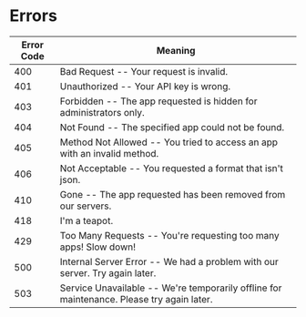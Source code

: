 # Errors




Error Code | Meaning
---------- | -------
400 | Bad Request -- Your request is invalid.
401 | Unauthorized -- Your API key is wrong.
403 | Forbidden -- The app requested is hidden for administrators only.
404 | Not Found -- The specified app could not be found.
405 | Method Not Allowed -- You tried to access an app with an invalid method.
406 | Not Acceptable -- You requested a format that isn't json.
410 | Gone -- The app requested has been removed from our servers.
418 | I'm a teapot.
429 | Too Many Requests -- You're requesting too many apps! Slow down!
500 | Internal Server Error -- We had a problem with our server. Try again later.
503 | Service Unavailable -- We're temporarily offline for maintenance. Please try again later.
